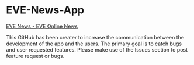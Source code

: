 # EVE-News-App
[EVE News - EVE Online News](https://play.google.com/store/apps/details?id=com.digital_tectonics.evenews)

This GitHub has been creater to increase the communication between the development of the app and the users. The primary goal is to catch bugs and user requested features.
Please make use of the Issues section to post feature request or bugs.
